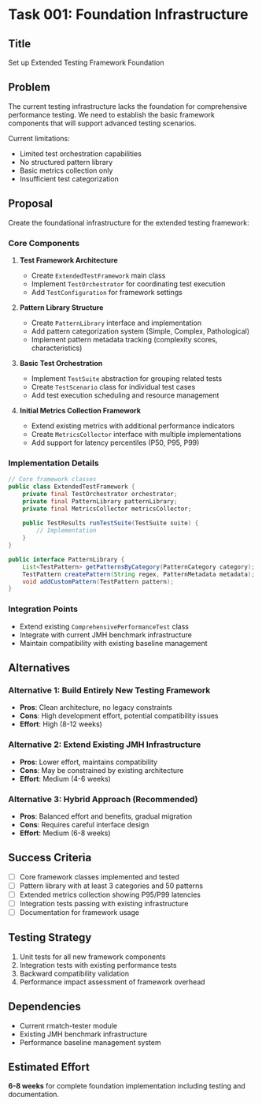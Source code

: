 # Task 001: Foundation Infrastructure

## Title
Set up Extended Testing Framework Foundation

## Problem
The current testing infrastructure lacks the foundation for comprehensive performance testing. We need to establish the basic framework components that will support advanced testing scenarios.

Current limitations:
- Limited test orchestration capabilities
- No structured pattern library
- Basic metrics collection only
- Insufficient test categorization

## Proposal
Create the foundational infrastructure for the extended testing framework:

### Core Components
1. **Test Framework Architecture**
   - Create `ExtendedTestFramework` main class
   - Implement `TestOrchestrator` for coordinating test execution
   - Add `TestConfiguration` for framework settings

2. **Pattern Library Structure**
   - Create `PatternLibrary` interface and implementation
   - Add pattern categorization system (Simple, Complex, Pathological)
   - Implement pattern metadata tracking (complexity scores, characteristics)

3. **Basic Test Orchestration**
   - Implement `TestSuite` abstraction for grouping related tests
   - Create `TestScenario` class for individual test cases
   - Add test execution scheduling and resource management

4. **Initial Metrics Collection Framework**
   - Extend existing metrics with additional performance indicators
   - Create `MetricsCollector` interface with multiple implementations
   - Add support for latency percentiles (P50, P95, P99)

### Implementation Details
```java
// Core framework classes
public class ExtendedTestFramework {
    private final TestOrchestrator orchestrator;
    private final PatternLibrary patternLibrary;
    private final MetricsCollector metricsCollector;
    
    public TestResults runTestSuite(TestSuite suite) {
        // Implementation
    }
}

public interface PatternLibrary {
    List<TestPattern> getPatternsByCategory(PatternCategory category);
    TestPattern createPattern(String regex, PatternMetadata metadata);
    void addCustomPattern(TestPattern pattern);
}
```

### Integration Points
- Extend existing `ComprehensivePerformanceTest` class
- Integrate with current JMH benchmark infrastructure
- Maintain compatibility with existing baseline management

## Alternatives

### Alternative 1: Build Entirely New Testing Framework
- **Pros**: Clean architecture, no legacy constraints
- **Cons**: High development effort, potential compatibility issues
- **Effort**: High (8-12 weeks)

### Alternative 2: Extend Existing JMH Infrastructure
- **Pros**: Lower effort, maintains compatibility
- **Cons**: May be constrained by existing architecture
- **Effort**: Medium (4-6 weeks)

### Alternative 3: Hybrid Approach (Recommended)
- **Pros**: Balanced effort and benefits, gradual migration
- **Cons**: Requires careful interface design
- **Effort**: Medium (6-8 weeks)

## Success Criteria
- [ ] Core framework classes implemented and tested
- [ ] Pattern library with at least 3 categories and 50 patterns
- [ ] Extended metrics collection showing P95/P99 latencies
- [ ] Integration tests passing with existing infrastructure
- [ ] Documentation for framework usage

## Testing Strategy
1. Unit tests for all new framework components
2. Integration tests with existing performance tests
3. Backward compatibility validation
4. Performance impact assessment of framework overhead

## Dependencies
- Current rmatch-tester module
- Existing JMH benchmark infrastructure
- Performance baseline management system

## Estimated Effort
**6-8 weeks** for complete foundation implementation including testing and documentation.